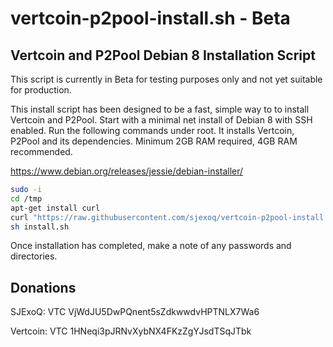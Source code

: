 # vertcoin-p2pool-install.sh - Beta
Vertcoin and P2Pool Debian 8 Installation Script
--------------------------------------

This script is currently in Beta for testing purposes only and not yet suitable for production.

This install script has been designed to be a fast, simple way to to install Vertcoin and P2Pool. Start with a minimal net install of Debian 8 with SSH enabled. Run the following commands under root. It installs Vertcoin, P2Pool and its dependencies. Minimum 2GB RAM required, 4GB RAM recommended.

https://www.debian.org/releases/jessie/debian-installer/

```bash
sudo -i
cd /tmp
apt-get install curl
curl "https://raw.githubusercontent.com/sjexoq/vertcoin-p2pool-install.sh/master/install.sh" > install.sh
sh install.sh
```
Once installation has completed, make a note of any passwords and directories.

Donations
--------------------------------------
SJExoQ: VTC VjWdJU5DwPQnent5sZdkwwdvHPTNLX7Wa6

Vertcoin: VTC 1HNeqi3pJRNvXybNX4FKzZgYJsdTSqJTbk
